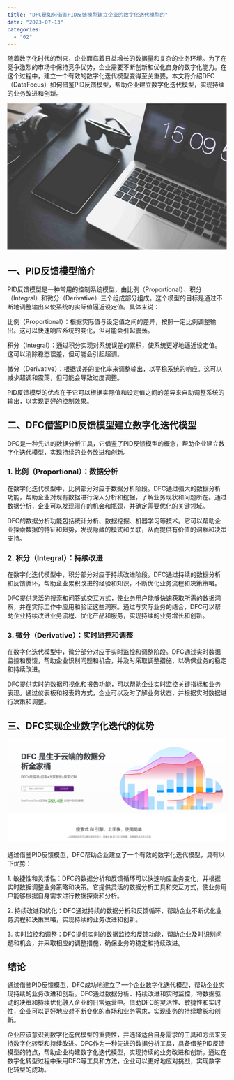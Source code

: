 ```yaml
---
title: "DFC是如何借鉴PID反馈模型建立企业的数字化迭代模型的"
date: "2023-07-13"
categories: 
  - "02"
---
```


随着数字化时代的到来，企业面临着日益增长的数据量和复杂的业务环境。为了在竞争激烈的市场中保持竞争优势，企业需要不断创新和优化自身的数字化能力。在这个过程中，建立一个有效的数字化迭代模型变得至关重要。本文将介绍DFC（DataFocus）如何借鉴PID反馈模型，帮助企业建立数字化迭代模型，实现持续的业务改进和创新。

![](images/1642754335-3.jpg)

## 一、PID反馈模型简介

PID反馈模型是一种常用的控制系统模型，由比例（Proportional）、积分（Integral）和微分（Derivative）三个组成部分组成。这个模型的目标是通过不断地调整输出来使系统的实际值逼近设定值。具体来说：

比例（Proportional）：根据实际值与设定值之间的差异，按照一定比例调整输出。这可以快速响应系统的变化，但可能会引起震荡。

积分（Integral）：通过积分实现对系统误差的累积，使系统更好地逼近设定值。这可以消除稳态误差，但可能会引起超调。

微分（Derivative）：根据误差的变化率来调整输出，以平稳系统的响应。这可以减少超调和震荡，但可能会导致过度调整。

PID反馈模型的优点在于它可以根据实际值和设定值之间的差异来自动调整系统的输出，以实现更好的控制效果。

## 二、DFC借鉴PID反馈模型建立数字化迭代模型

DFC是一种先进的数据分析工具，它借鉴了PID反馈模型的概念，帮助企业建立数字化迭代模型，实现持续的业务改进和创新。

### 1\. 比例（Proportional）：数据分析

在数字化迭代模型中，比例部分对应于数据分析阶段。DFC通过强大的数据分析功能，帮助企业对现有数据进行深入分析和挖掘，了解业务现状和问题所在。通过数据分析，企业可以发现潜在的机会和瓶颈，并确定需要优化的关键领域。

DFC的数据分析功能包括统计分析、数据挖掘、机器学习等技术。它可以帮助企业探索数据的特征和趋势，发现隐藏的模式和关联，从而提供有价值的洞察和决策支持。

### 2\. 积分（Integral）：持续改进

在数字化迭代模型中，积分部分对应于持续改进阶段。DFC通过持续的数据分析和反馈循环，帮助企业累积改进的经验和知识，不断优化业务流程和决策策略。

DFC提供灵活的搜索和问答式交互方式，使业务用户能够快速获取所需的数据洞察，并在实际工作中应用和验证这些洞察。通过与实际业务的结合，DFC可以帮助企业持续改进业务流程、优化产品和服务，实现持续的业务增长和创新。

### 3\. 微分（Derivative）：实时监控和调整

在数字化迭代模型中，微分部分对应于实时监控和调整阶段。DFC通过实时数据监控和反馈，帮助企业识别问题和机会，并及时采取调整措施，以确保业务的稳定和持续改进。

DFC提供实时的数据可视化和报告功能，可以帮助企业实时监控关键指标和业务表现。通过仪表板和报表的方式，企业可以及时了解业务状态，并根据实时数据进行决策和调整。

## 三、DFC实现企业数字化迭代的优势

![](images/1686616238-%E5%BE%AE%E4%BF%A1%E6%88%AA%E5%9B%BE_20230512142316.png)

通过借鉴PID反馈模型，DFC帮助企业建立了一个有效的数字化迭代模型，具有以下优势：

1\. 敏捷性和灵活性：DFC的数据分析和反馈循环可以快速响应业务变化，并根据实时数据调整业务策略和决策。它提供灵活的数据分析工具和交互方式，使业务用户能够根据自身需求进行数据探索和分析。

2\. 持续改进和优化：DFC通过持续的数据分析和反馈循环，帮助企业不断优化业务流程和决策策略，实现持续的业务改进和创新。

3\. 实时监控和调整：DFC提供实时的数据监控和反馈功能，帮助企业及时识别问题和机会，并采取相应的调整措施，确保业务的稳定和持续改进。

## 结论

通过借鉴PID反馈模型，DFC成功地建立了一个企业数字化迭代模型，帮助企业实现持续的业务改进和创新。DFC通过数据分析、持续改进和实时监控，将数据驱动的决策和持续优化融入企业的日常运营中。借助DFC的灵活性、敏捷性和实时性，企业可以更好地应对不断变化的市场和业务需求，实现业务的持续增长和创新。

企业应该意识到数字化迭代模型的重要性，并选择适合自身需求的工具和方法来支持数字化转型和持续改进。DFC作为一种先进的数据分析工具，具备借鉴PID反馈模型的特点，帮助企业构建数字化迭代模型，实现持续的业务改进和创新。通过在数字化转型过程中采用DFC等工具和方法，企业可以更好地应对挑战，实现数字化转型的成功。
